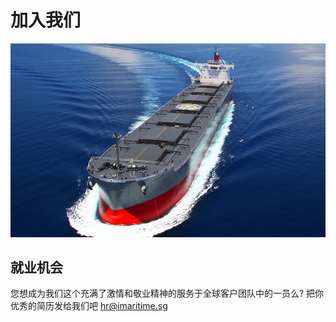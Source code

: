 # 加入我们
<center>

![join us](./img/joinus.jpg)
</center>

## 就业机会
您想成为我们这个充满了激情和敬业精神的服务于全球客户团队中的一员么? 把你优秀的简历发给我们吧 hr@imaritime.sg